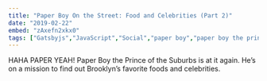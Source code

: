 ```yaml
---
title: "Paper Boy On the Street: Food and Celebrities (Part 2)"
date: "2019-02-22"
embed: "zAxefn2xkx0"
tags: ["Gatsbyjs","JavaScript","Social","paper boy","paper boy the prince of the suburbs","prince of the suburbs","haha paper","haha paper yeah","celebrity","celebrities","talk show","man on the street","street interviews","web series","webisode","brooklyn","new york","nyc","new york city","Broadway","food","sprint","street interview","bushwick","performer","performance artist","performance art"]
---
```


HAHA PAPER YEAH! Paper Boy the Prince of the Suburbs is at it again. He’s on a mission to find out Brooklyn’s favorite foods and celebrities.